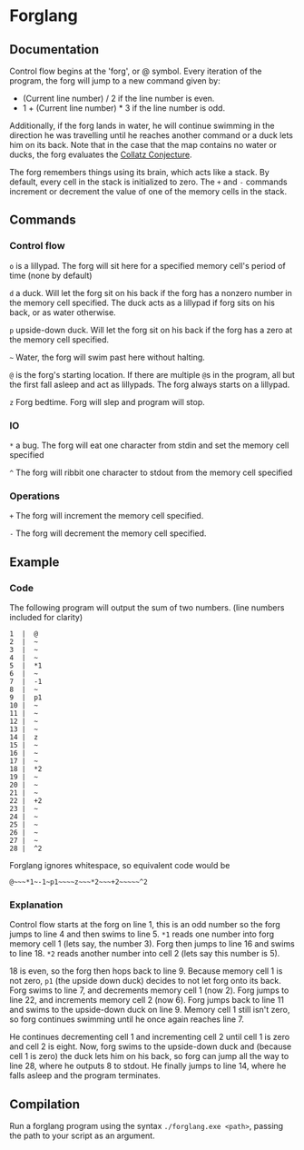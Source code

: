 # Forglang

## Documentation
Control flow begins at the 'forg', or @ symbol. Every iteration of the program, the forg will jump to a new command given by:

 - (Current line number) / 2 if the line number is even.
  - 1 + (Current line number) * 3 if the line number is odd.

Additionally, if the forg lands in water, he will continue swimming in the direction he was travelling until he reaches another command or a duck lets him on its back. Note that in the case that the map contains no water or ducks, the forg evaluates the [Collatz Conjecture](https://en.wikipedia.org/wiki/Collatz_conjecture).

The forg remembers things using its brain, which acts like a stack. By default, every cell in the stack is initialized to zero. The `+` and `-` commands increment or decrement the value of one of the memory cells in the stack.

## Commands

### Control flow
`o` is a lillypad. The forg will sit here for a specified memory cell's period of time (none by default)

`d` a duck. Will let the forg sit on his back if the forg has a nonzero number in the memory cell specified. The duck acts as a lillypad if forg sits on his back, or as water otherwise.

`p` upside-down duck. Will let the forg sit on his back if the forg has a zero at the memory cell specified.

`~` Water, the forg will swim past here without halting.

`@` is the forg's starting location. If there are multiple `@`s in the program, all but the first fall asleep and act as lillypads. The forg always starts on a lillypad.

`z` Forg bedtime. Forg will slep and program will stop. 

### IO

`*` a bug. The forg will eat one character from stdin and set the memory cell specified

`^` The forg will ribbit one character to stdout from the memory cell specified

### Operations

`+` The forg will increment the memory cell specified.

`-` The forg will decrement the memory cell specified.





## Example

### Code
The following program will output the sum of two numbers. (line numbers included for clarity)
```
1  |  @
2  |  ~
3  |  ~
4  |  ~
5  |  *1
6  |  ~
7  |  -1
8  |  ~
9  |  p1
10 |  ~
11 |  ~
12 |  ~
13 |  ~
14 |  z
15 |  ~
16 |  ~
17 |  ~
18 |  *2
19 |  ~
20 |  ~
21 |  ~
22 |  +2
23 |  ~
24 |  ~
25 |  ~
26 |  ~ 
27 |  ~
28 |  ^2
```
Forglang ignores whitespace, so equivalent code would be
```
@~~~*1~-1~p1~~~~z~~~*2~~~+2~~~~~^2
```

### Explanation
Control flow starts at the forg on line 1, this is an odd number so the forg jumps to line 4 and then swims to line 5. `*1` reads one number into forg memory cell 1 (lets say, the number 3). Forg then jumps to line 16 and swims to line 18. `*2` reads another number into cell 2 (lets say this number is 5). 

18 is even, so the forg then hops back to line 9. Because memory cell 1 is not zero, `p1` (the upside down duck) decides to not let forg onto its back. Forg swims to line 7, and decrements memory cell 1 (now 2). Forg jumps to line 22, and increments memory cell 2 (now 6). Forg jumps back to line 11 and swims to the upside-down duck on line 9. Memory cell 1 still isn't zero, so forg continues swimming until he once again reaches line 7. 

He continues decrementing cell 1 and incrementing cell 2 until cell 1 is zero and cell 2 is eight. Now, forg swims to the upside-down duck and (because cell 1 is zero) the duck lets him on his back, so forg can jump all the way to line 28, where he outputs 8 to stdout. He finally jumps to line 14, where he falls asleep and the program terminates.

## Compilation
Run a forglang program using the syntax
```./forglang.exe <path>```, passing the path to your script as an argument.